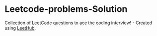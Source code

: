 # Leetcode-problems-Solution
Collection of LeetCode questions to ace the coding interview! - Created using [LeetHub](https://github.com/QasimWani/LeetHub).
